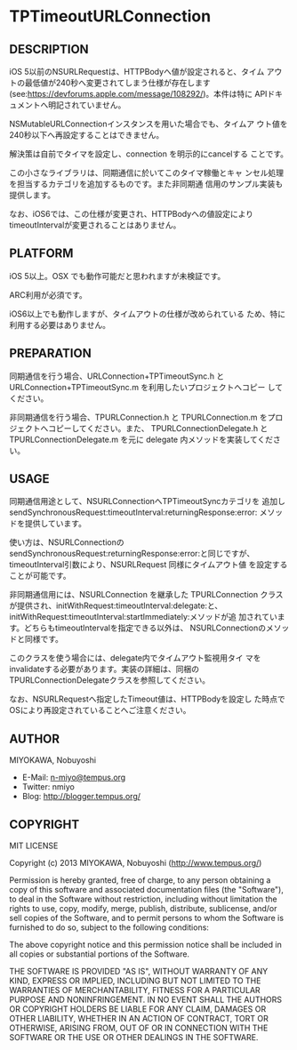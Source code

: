 TPTimeoutURLConnection
====================

DESCRIPTION
--------------------

iOS 5以前のNSURLRequestは、HTTPBodyへ値が設定されると、タイム
アウトの最低値が240秒へ変更されてしまう仕様が存在します
(see:https://devforums.apple.com/message/108292/)。本件は特に
APIドキュメントへ明記されていません。

NSMutableURLConnectionインスタンスを用いた場合でも、タイムア
ウト値を240秒以下へ再設定することはできません。

解決策は自前でタイマを設定し、connection を明示的にcancelする
ことです。

この小さなライブラリは、同期通信に於いてこのタイマ稼働とキャ
ンセル処理を担当するカテゴリを追加するものです。また非同期通
信用のサンプル実装も提供します。

なお、iOS6では、この仕様が変更され、HTTPBodyへの値設定により
timeoutIntervalが変更されることはありません。


PLATFORM
--------------------

iOS 5以上。OSX でも動作可能だと思われますが未検証です。

ARC利用が必須です。

iOS6以上でも動作しますが、タイムアウトの仕様が改められている
ため、特に利用する必要はありません。


PREPARATION
--------------------

同期通信を行う場合、URLConnection+TPTimeoutSync.h と
URLConnection+TPTimeoutSync.m を利用したいプロジェクトへコピー
してください。

非同期通信を行う場合、TPURLConnection.h と TPURLConnection.m
をプロジェクトへコピーしてください。また、
TPURLConnectionDelegate.h とTPURLConnectionDelegate.m を元に
delegate 内メソッドを実装してください。

USAGE
--------------------

同期通信用途として、NSURLConnectionへTPTimeoutSyncカテゴリを
追加し
sendSynchronousRequest:timeoutInterval:returningResponse:error:
メソッドを提供しています。

使い方は、NSURLConnectionの
sendSynchronousRequest:returningResponse:error:と同じですが、
timeoutInterval引数により、NSURLRequest 同様にタイムアウト値
を設定することが可能です。

非同期通信用には、NSURLConnection を継承した TPURLConnection
クラスが提供され、initWithRequest:timeoutInterval:delegate:と、
initWithRequest:timeoutInterval:startImmediately:メソッドが追
加されています。どちらもtimeoutIntervalを指定できる以外は、
NSURLConnectionのメソッドと同様です。

このクラスを使う場合には、delegate内でタイムアウト監視用タイ
マをinvalidateする必要があります。実装の詳細は、同梱の
TPURLConnectionDelegateクラスを参照してください。

なお、NSURLRequestへ指定したTimeout値は、HTTPBodyを設定し
た時点でOSにより再設定されていることへご注意ください。


AUTHOR
--------------------

MIYOKAWA, Nobuyoshi

* E-Mail: n-miyo@tempus.org
* Twitter: nmiyo
* Blog: http://blogger.tempus.org/


COPYRIGHT
--------------------

MIT LICENSE

Copyright (c) 2013 MIYOKAWA, Nobuyoshi (http://www.tempus.org/)

Permission is hereby granted, free of charge, to any person obtaining a
copy of this software and associated documentation files (the "Software"),
to deal in the Software without restriction, including without limitation
the rights to use, copy, modify, merge, publish, distribute, sublicense,
and/or sell copies of the Software, and to permit persons to whom the
Software is furnished to do so, subject to the following conditions:

The above copyright notice and this permission notice shall be included in
all copies or substantial portions of the Software.

THE SOFTWARE IS PROVIDED "AS IS", WITHOUT WARRANTY OF ANY KIND, EXPRESS OR
IMPLIED, INCLUDING BUT NOT LIMITED TO THE WARRANTIES OF MERCHANTABILITY,
FITNESS FOR A PARTICULAR PURPOSE AND NONINFRINGEMENT. IN NO EVENT SHALL THE
AUTHORS OR COPYRIGHT HOLDERS BE LIABLE FOR ANY CLAIM, DAMAGES OR OTHER
LIABILITY, WHETHER IN AN ACTION OF CONTRACT, TORT OR OTHERWISE, ARISING
FROM, OUT OF OR IN CONNECTION WITH THE SOFTWARE OR THE USE OR OTHER
DEALINGS IN THE SOFTWARE.
